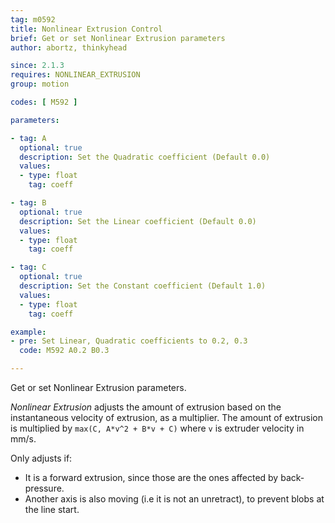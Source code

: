 ```yaml
---
tag: m0592
title: Nonlinear Extrusion Control
brief: Get or set Nonlinear Extrusion parameters
author: abortz, thinkyhead

since: 2.1.3
requires: NONLINEAR_EXTRUSION
group: motion

codes: [ M592 ]

parameters:

- tag: A
  optional: true
  description: Set the Quadratic coefficient (Default 0.0)
  values:
  - type: float
    tag: coeff

- tag: B
  optional: true
  description: Set the Linear coefficient (Default 0.0)
  values:
  - type: float
    tag: coeff

- tag: C
  optional: true
  description: Set the Constant coefficient (Default 1.0)
  values:
  - type: float
    tag: coeff

example:
- pre: Set Linear, Quadratic coefficients to 0.2, 0.3
  code: M592 A0.2 B0.3

---
```

Get or set Nonlinear Extrusion parameters.

_Nonlinear Extrusion_ adjusts the amount of extrusion based on the instantaneous velocity of extrusion, as a multiplier. The amount of extrusion is multiplied by `max(C, A*v^2 + B*v + C)` where `v` is extruder velocity in mm/s.

Only adjusts if:
* It is a forward extrusion, since those are the ones affected by back-pressure.
* Another axis is also moving (i.e it is not an unretract), to prevent blobs at the line start.
